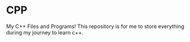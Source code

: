 # CPP
My C++ Files and Programs! This repository is for me to store everything during my journey to learn c++.


